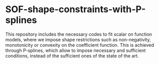 # SOF-shape-constraints-with-P-splines
This repository includes the necessary codes to fit scalar on function models, where we impose shape restrictions such as non-negativity, monotonicity or convexity on the coefficient function. This is achieved through P-splines, which allow to impose necessary and sufficient conditions, instead of the sufficient ones of the state of the art.
